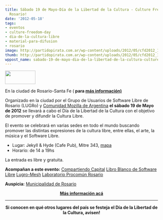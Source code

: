 ```yaml
---
title: Sábado 19 de Mayo-Día de la Libertad de la Cultura - Culture Freedom Day 2012-En
  Rosario!
date: '2012-05-18'
tags:
- eventos
- culture-freedom-day
- dia-de-la-cultura-libre
- material-para-difusion
- rosario
image: http://partidopirata.com.ar/wp-content/uploads/2012/05/cfd2012_1.thumbnail.png
thumb: http://partidopirata.com.ar/wp-content/uploads/2012/05/cfd2012_1.thumbnail.png
wppost_name: sabado-19-de-mayo-dia-de-la-libertad-de-la-cultura-culture-freedom-day-2012-en-rosario
---
```


<a href="http://partidopirata.com.ar/wp-content/uploads/2012/05/cfd2012_1.thumbnail.png"><img class="size-full wp-image-4449" title="cfd2012_1.thumbnail" src="http://partidopirata.com.ar/wp-content/uploads/2012/05/cfd2012_1.thumbnail.png" alt="" width="100" height="44" /></a>


En la ciudad de Rosario-Santa Fe (<strong> para <a href="http://lugro.org.ar/cfd2012" target="_blank">más información)</a></strong>

Organizado en la ciudad por el Grupo de Usuarios de Software Libre de Rosario (LUGRo) y <a href="http://www.mozilla-ar.org/">Comunidad Mozilla de Argentina</a> <strong>el sábado 19 de Mayo de 2012</strong> se llevará a cabo el Día de la Libertad de la Cultura con el objetivo de promover y difundir la Cultura Libre.

El evento se celebrará en varias sedes en todo el mundo buscando promover las distintas expresiones de la cultura libre, entre ellas, el arte, la música y el Software Libre.
<ul>
	<li>Lugar: Jekyll &amp; Hyde (Cafe Pub), Mitre 343, <a href="http://maps.google.com/maps?f=q&amp;hl=es&amp;geocode=&amp;q=Mitre+343%2C+Rosario%2C+Argentina">mapa</a></li>
	<li>Horario: de 14 a 19hs</li>
</ul>
La entrada es libre y gratuita.

<strong>Acompañan a este evento:</strong>
<a href="http://compartiendocapital.org.ar/">Compartiendo Capital</a>
<a href="http://libroblanco.org.ar/">Libro Blanco de Software Libre</a>
<a href="http://www.lugro-mesh.org.ar/">Lugro-Mesh</a>
<a href="http://procomunrosario.com.ar/">Laboratorio Procomún Rosario</a>
<p style="text-align: left;"><strong>Auspicia:</strong> <a href="http://www.rosario.gov.ar/mr/softwarelibre">Municipalidad de Rosario</a></p>
<p style="text-align: center;"><strong> <a href="http://lugro.org.ar/cfd2012" target="_blank">Más información acá</a></strong></p>


<hr />
<p style="text-align: center;"><strong>Si conocen en qué otros lugares del país se festeja el Día de la Libertad de la Cultura, avisen!</strong></p>
